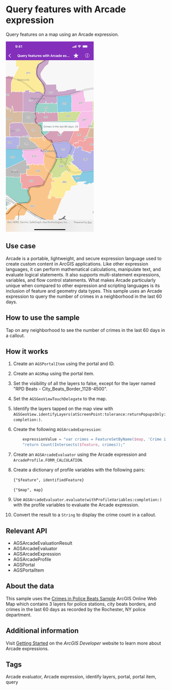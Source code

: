 # Query features with Arcade expression

Query features on a map using an Arcade expression.

![Query features with Arcade expression](query-features-arcade-expression.png)

## Use case

Arcade is a portable, lightweight, and secure expression language used to create custom content in ArcGIS applications. Like other expression languages, it can perform mathematical calculations, manipulate text, and evaluate logical statements. It also supports multi-statement expressions, variables, and flow control statements. What makes Arcade particularly unique when compared to other expression and scripting languages is its inclusion of feature and geometry data types. This sample uses an Arcade expression to query the number of crimes in a neighborhood in the last 60 days.

## How to use the sample

Tap on any neighborhood to see the number of crimes in the last 60 days in a callout.

## How it works

1. Create an `AGSPortalItem` using the portal and ID.
2. Create an `AGSMap` using the portal item.
3. Set the visibility of all the layers to false, except for the layer named "RPD Beats  - City_Beats_Border_1128-4500".
4. Set the `AGSGeoViewTouchDelegate` to the map.
5. Identify the layers tapped on the map view with `AGSGeoView.identifyLayers(atScreenPoint:tolerance:returnPopupsOnly:completion:)`.
6. Create the following `AGSArcadeExpression`:

    ```swift	
        expressionValue = "var crimes = FeatureSetByName($map, 'Crime in the last 60 days');\n"
        "return Count(Intersects($feature, crimes));"
    ```

7. Create an `AGSArcadeEvaluator` using the Arcade expression and `ArcadeProfile.FORM_CALCULATION`.
8. Create a dictionary of profile variables with the following pairs:

    `{"$feature", identifiedFeature}`

    `{"$map", map}`

9. Use `AGSArcadeEvaluator.evaluate(withProfileVariables:completion:)` with the profile variables to evaluate the Arcade expression.
10. Convert the result to a `String` to display the crime count in a callout.

## Relevant API

* AGSArcadeEvaluationResult
* AGSArcadeEvaluator
* AGSArcadeExpression
* AGSArcadeProfile
* AGSPortal
* AGSPortalItem

## About the data

This sample uses the [Crimes in Police Beats Sample](https://www.arcgis.com/home/item.html?id=14562fced3474190b52d315bc19127f6) ArcGIS Online Web Map which contains 3 layers for police stations, city beats borders, and crimes in the last 60 days as recorded by the Rochester, NY police department.

## Additional information

Visit [Getting Started](https://developers.arcgis.com/arcade/) on the *ArcGIS Developer* website to learn more about Arcade expressions.

## Tags

Arcade evaluator, Arcade expression, identify layers, portal, portal item, query
